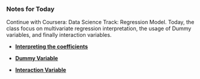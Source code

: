 ### Notes for Today

Continue with Coursera: Data Science Track: Regression Model. Today, the class focus on multivariate regression interpretation, the usage of Dummy variables, and finally interaction variables.

* [**Interpreting the coefficients**](http://bcaffo.github.io/courses/07_RegressionModels/02_02_multivariateExamples/#1)

* [**Dummy Variable**](http://bcaffo.github.io/courses/07_RegressionModels/02_02_multivariateExamples/#1)

* [**Interaction Variable**](http://bcaffo.github.io/courses/07_RegressionModels/02_02_multivariateExamples/#1)